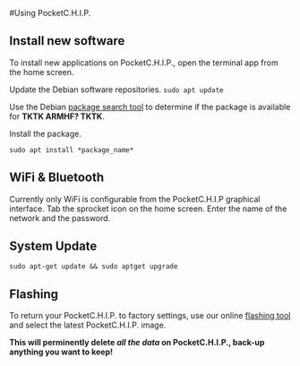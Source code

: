 #Using PocketC.H.I.P.

## Install new software

To install new applications on PocketC.H.I.P., open the terminal app from the home screen.

Update the Debian software repositories.
`sudo apt update`



Use the Debian [package search tool](https://www.debian.org/distrib/packages) to determine if the package is available for **TKTK ARMHF? TKTK**.

Install the package.

`sudo apt install *package_name*` 

## WiFi & Bluetooth

Currently only WiFi is configurable from the PocketC.H.I.P graphical interface. Tab the sprocket icon on the home screen. Enter the name of the network and the password.


## System Update


`sudo apt-get update && sudo aptget upgrade`


## Flashing 

To return your PocketC.H.I.P. to factory settings, use our online [flashing tool](http://flasher.getchip.com) and select the latest PocketC.H.I.P. image.

**This will perminently delete *all the data* on PocketC.H.I.P., back-up anything you want to keep!**


